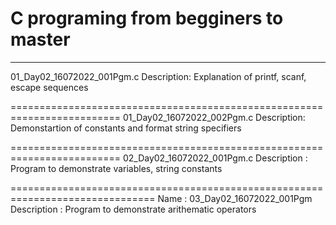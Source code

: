 # C programing from begginers to master
-------------------------------------------------------------------------

01_Day02_16072022_001Pgm.c
Description: Explanation of printf, scanf, escape sequences

=========================================================================
01_Day02_16072022_002Pgm.c
Description: Demonstartion of constants and format string specifiers

=========================================================================
02_Day02_16072022_001Pgm.c
Description : Program to demonstrate variables, string constants

===============================================================================
Name        : 03_Day02_16072022_001Pgm
Description : Program to demonstrate arithematic operators
